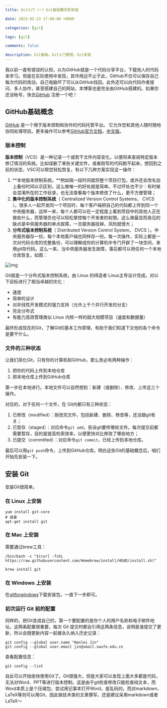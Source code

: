 ```yaml
---
title: Git入门（一）Git基础概念和安装

date: 2023-05-23 17:00:00 +0800

categories: [git]

tags: [git]

comments: false

description: Git基础，Git入门教程，Git安装
---
```


我以前一直有错误的认知，以为GitHub就是一个代码分享平台，下载他人的代码来学习。但是在实际使用中发现，其作用远不止于此，GitHub不仅可以保存自己每次代码的改动，自己电脑坏了可以从GitHub找回。此外还可以向代码作者提问、多人协作，甚至搭建自己的网站，本博客也是完全由GitHub搭建的。如果你还没帐号，快去[GitHub](https://github.com/) 注册一个吧！

## GitHub基础概念

[GitHub](https://github.com/) 是一个用于版本控制和协作的代码托管平台。 它允许您和其他人随时随地协同处理项目。更多操作可以参考[GitHub官方文档](https://docs.github.com/zh)，[中文版](https://gitee.com/progit)。

### 版本控制

**版本控制**（VCS）是一种记录一个或若干文件内容变化，以便将来查阅特定版本修订情况的系统。比如误删了某些关键文件，或者刚写的代码跑不起来，想回到之前的状态，VSC可以帮您轻松恢复。有以下几种方案实现这一操作：

1. **本地版本控制系统。**例如隔一段时间就将整个项目打包。或许还会改名加上备份时间以示区别，这么做唯一的好处就是简单。不过坏处也不少：有时候会混淆所在的工作目录，也无法查看每个版本修改了什么，更不方便管理；
2. **集中化的版本控制系统**（ Centralized Version Control Systems， CVCS ）。很多人一起开发同一个项目时，每个客户端把自己的代码都上传到同一个中央服务器，这样一来，每个人都可以在一定程度上看到项目中的其他人正在做些什么，而管理员也可以轻松掌控每个开发者的权限。这么做最显而易见的缺点是中央服务器的单点故障，一旦服务器挂掉，风险就很大；
3. **分布式版本控制系统**（ Distributed Version Control System， DVCS ）。中央服务器存一份，每个本地客户端也同样存一份。每一次操作，实际上都是一次对代码仓库的完整备份，可以理解成你的计算机中专门开辟了一块空间，来用git存代码。这么一来，当中央服务器发生故障，事后都可以用任何一个本地仓库恢复。如图：

![img](https://gitee.com/progit/figures/18333fig0103-tn.png)

Git就是一个分布式版本控制系统，由 Linux 的缔造者 Linus主导设计完成。对以下目标进行了相当卓越的优化：

- 速度
- 简单的设计
- 对非线性开发模式的强力支持（允许上千个并行开发的分支）
- 完全分布式
- 有能力高效管理类似 Linux 内核一样的超大规模项目（速度和数据量）

最终形成现在的Git，了解Git的基本工作原理，有助于我们知道下文他的各个命令是要干什么。

### 文件的三种状态

让我们简化Git，只有你的计算机和GitHub，那么势必有两种操作：

1. 把你的代码上传到本地仓库
2. 把本地仓库上传到GitHub仓库

第一步在本地进行。本地文件可以自然想到：新建（或删除）、修改、上传这三个操作。

对应的，对于任何一个文件，在 Git内都只有三种状态：

1. 已修改（modified）：刚改完文件，包括新建、删除、修改等，还没跟git有关；
2. 已暂存（staged）：对应命令`git add`，告诉git要传哪些文件。每次提交前都需要暂存，目的是提高检索效率，以便更快对比修改了哪些地方；
3. 已提交（committed）：对应命令`git commit`，已经上传到本地仓库。

最后可以用`git push`命令，上传到GitHub仓库。明白这些Git的基础概念后，咱们开始先安装一下。

## 安装 Git

安装Git很简单。

### 在 Linux 上安装

```shell
yum install git-core
# 或者
apt-get install git
```

### 在 Mac 上安装

需要通过brew工具：

```shell
/bin/bash -c "$(curl -fsSL https://raw.githubusercontent.com/Homebrew/install/HEAD/install.sh)" 

brew install git
```

### 在 Windows 上安装

在[gitforwindows](https://gitforwindows.org/)下载安装包，一直下一步即可。

### 初次运行 Git 前的配置

同样的，把Git变成自己的，第一个要配置的是你个人的用户名称和电子邮件地址。这两条配置很重要，每次 Git 提交时都会引用这两条信息，说明是谁提交了更新，所以会随更新内容一起被永久纳入历史记录：

```shell
git config --global user.name "Hanlei Jin"
git config --global user.email jin@smail.swufe.edu.cn
```

查看配置信息：

```shell
git config --list
```

自此可以开始愉快使用Git了。Git很强大，但是大家可以发现上面大多都是代码，无法对Word、PPT等进行版本控制。这是由于git检查修改只能检查纯文本，而Word本质上是个压缩包，尝试用记事本打开Word，是乱码的。而对markdown、LaTeX等则可以用Git，因此做技术类的文章撰写，还是建议采用markdown或者LaTeX～
